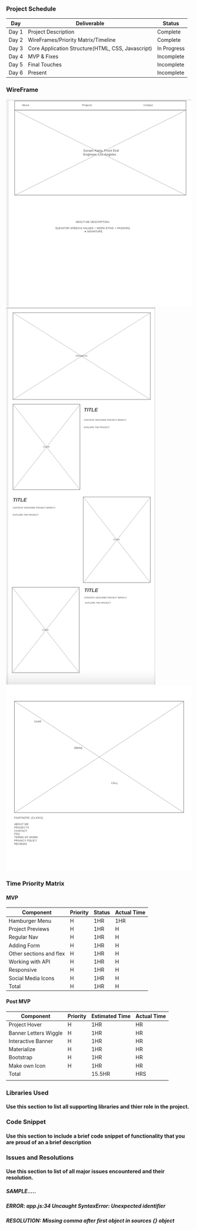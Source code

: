 ### Project Schedule
|Day |Deliverable|Status|
|---|---|---|
| Day 1  | Project Description  |  Complete |
| Day 2  | WireFrames/Priority Matrix/Timeline  | Complete  |
| Day 3  | Core Application Structure(HTML, CSS, Javascript)  | In Progress  |
| Day 4  | MVP & Fixes  |  Incomplete |
| Day 5  | Final Touches  | Incomplete  |
| Day 6  |  Present | Incomplete  |

### WireFrame

![Alt text](./aboutMe.png "About Me")
![Alt text](./projects.png "Projects")
![Alt text](./contactMe.png "Projects")


### Time Priority Matrix

#### MVP
| Component  | Priority  |  Status | Actual Time  |
|---|---|---|---|
| Hamburger Menu  | H  | 1HR  | 1HR  |
| Project Previews  | H | 1HR  | H|
| Regular Nav  | H | 1HR  | H|
| Adding Form  | H | 1HR  | H|
| Other sections and flex  | H | 1HR  | H|
| Working with API  | H | 1HR  | H|
| Responsive  | H | 1HR  | H|
| Social Media Icons | H | 1HR  | H|
| Total  | H | 1HR  | H|



#### Post MVP
| Component  | Priority  | Estimated Time  | Actual Time  |
|---|---|---|---|
| Project Hover  | H  | 1HR  | HR  |
| Banner Letters Wiggle | H  | 1HR  |  HR |
| Interactive Banner  |  H | 1HR  | HR  |
| Materialize  |  H | 1HR  | HR  |
| Bootstrap | H  | 1HR  | HR |
| Make own Icon  | H  | 1HR  | HR  |
| Total  |   | 15.5HR  | HRS  |
|   |   |   |   |

### Libraries Used
#### Use this section to list all supporting libraries and thier role in the project.

### Code Snippet
#### Use this section to include a brief code snippet of functionality that you are proud of an a brief description

### Issues and Resolutions
#### Use this section to list of all major issues encountered and their resolution.

##### SAMPLE.....
##### ERROR: app.js:34 Uncaught SyntaxError: Unexpected identifier
##### RESOLUTION: Missing comma after first object in sources {} object
